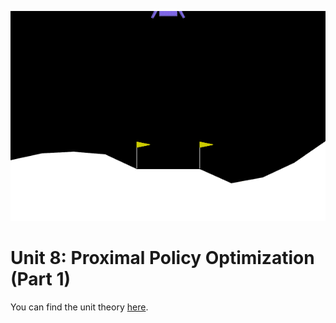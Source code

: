 ![Lunar Lander](images/lunar_lander.gif)

# Unit 8: Proximal Policy Optimization (Part 1)

You can find the unit theory [here](https://huggingface.co/deep-rl-course/unit8/introduction?fw=pt).

